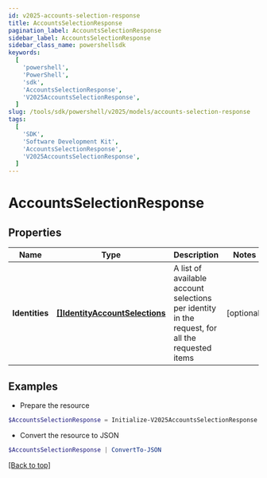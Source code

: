 ```yaml
---
id: v2025-accounts-selection-response
title: AccountsSelectionResponse
pagination_label: AccountsSelectionResponse
sidebar_label: AccountsSelectionResponse
sidebar_class_name: powershellsdk
keywords:
  [
    'powershell',
    'PowerShell',
    'sdk',
    'AccountsSelectionResponse',
    'V2025AccountsSelectionResponse',
  ]
slug: /tools/sdk/powershell/v2025/models/accounts-selection-response
tags:
  [
    'SDK',
    'Software Development Kit',
    'AccountsSelectionResponse',
    'V2025AccountsSelectionResponse',
  ]
---
```


# AccountsSelectionResponse

## Properties

| Name | Type | Description | Notes |
| --- | --- | --- | --- |
| **Identities** | [**[]IdentityAccountSelections**](identity-account-selections) | A list of available account selections per identity in the request, for all the requested items | [optional] |

## Examples

- Prepare the resource

```powershell
$AccountsSelectionResponse = Initialize-V2025AccountsSelectionResponse  -Identities null
```

- Convert the resource to JSON

```powershell
$AccountsSelectionResponse | ConvertTo-JSON
```

[[Back to top]](#)
